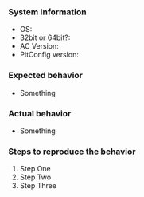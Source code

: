 ### System Information

- OS:
- 32bit or 64bit?:
- AC Version:
- PitConfig version:

### Expected behavior

- Something

### Actual behavior

- Something

### Steps to reproduce the behavior
1. Step One
2. Step Two
3. Step Three

